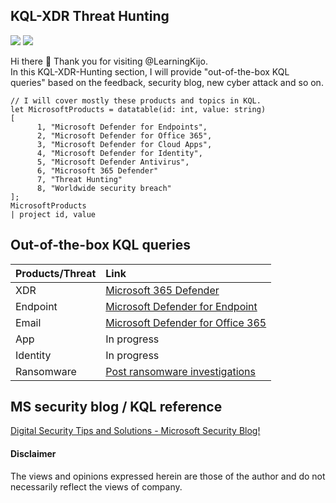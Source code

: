 ## KQL-XDR Threat Hunting
<a href="https://learn.microsoft.com/en-us/azure/data-explorer/kusto/query/"><img src="https://img.shields.io/badge/Azure-KQL-00B2FF.svg?logo=microsoftazure&style=popout"></a>
<a href="https://learn.microsoft.com/en-us/azure/data-explorer/kusto/query/"><img src="https://img.shields.io/badge/Azure%20Data%20Explorer-%230078D4.svg?&style=popout&logo=azure%20data%20explorer&logoColor=white"/></a>

Hi there 👋 Thank you for visiting @LearningKijo. <br>
In this KQL-XDR-Hunting section, I will provide "out-of-the-box KQL queries" based on the feedback, security blog, new cyber attack and so on.

```
// I will cover mostly these products and topics in KQL.
let MicrosoftProducts = datatable(id: int, value: string)
[
      1, "Microsoft Defender for Endpoints", 
      2, "Microsoft Defender for Office 365", 
      3, "Microsoft Defender for Cloud Apps", 
      4, "Microsoft Defender for Identity", 
      5, "Microsoft Defender Antivirus", 
      6, "Microsoft 365 Defender"
      7, "Threat Hunting"
      8, "Worldwide security breach"
];
MicrosoftProducts
| project id, value
```

## Out-of-the-box KQL queries

| Products/Threat  | Link |
| :------------- | :------------- |
| XDR | [Microsoft 365 Defender](https://github.com/LearningKijo/KQL/tree/main/KQL-XDR-Hunting/XDR-Microsoft-365-Defender) |
| Endpoint   | [Microsoft Defender for Endpoint](https://github.com/LearningKijo/KQL/tree/main/KQL-XDR-Hunting/Endpoint-Microsoft-Defender-for-Endpoint)  |
| Email  | [Microsoft Defender for Office 365](https://github.com/LearningKijo/KQL/tree/main/KQL-XDR-Hunting/Email-Microsoft-Defender-for-Office365)  |
| App | In progress |
| Identity | In progress |
| Ransomware | [Post ransomware investigations](https://github.com/LearningKijo/KQL/tree/main/KQL-XDR-Hunting/Post-Ransomware-investigations) |

## MS security blog / KQL reference 
[Digital Security Tips and Solutions - Microsoft Security Blog!](https://www.microsoft.com/en-us/security/blog/)

#### Disclaimer
The views and opinions expressed herein are those of the author and do not necessarily reflect the views of company.

